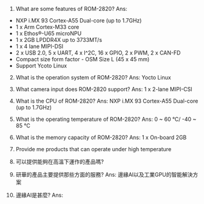 1. What are some features of ROM-2820? 
Ans:
- NXP i.MX 93 Cortex-A55 Dual-core (up to 1.7GHz)
-  1 x Arm Cortex-M33 core
-  1 x Ethos®-U65 microNPU
-  1 x 2GB LPDDR4X up to 3733MT/s
-  1 x 4 lane MIPI-DSI
-  2 x USB 2.0, 5 x UART, 4 x I^2C, 16 x GPIO, 2 x PWM, 2 x CAN-FD
- Compact size form factor - OSM Size L (45 x 45 mm)
-  Support Ycoto Linux

2. What is the operation system of ROM-2820? Ans: Yocto Linux

3. What camera input does ROM-2820 support? Ans: 1 x 2-lane MIPI-CSI

4. What is the CPU of ROM-2820? Ans: NXP i.MX 93 Cortex-A55 Dual-core (up to 1.7GHz)

5. What is the operating temperature of ROM-2820? Ans: 0 ~ 60 °C/ -40 ~ 85 °C

6. What is the memory capacity of ROM-2820? Ans:  1 x On-board 2GB

7. Provide me products that can operate under high temperature

8. 可以提供能夠在高溫下運作的產品嗎?

9. 研華的產品主要提供那些方面的服務? Ans: 邊緣AI以及工業GPU的智能解決方案

10. 邊緣AI是甚麼? Ans: 
